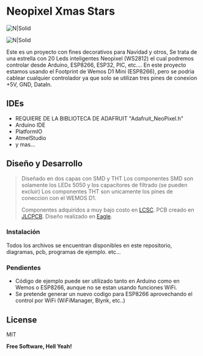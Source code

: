 # Neopixel Xmas Stars

![N|Solid](https://raw.githubusercontent.com/electgpl/PowerMeter/master/20180807_204942.jpg)

![N|Solid](https://raw.githubusercontent.com/electgpl/PowerMeter/master/descarg%C3%B1a.png)

Este es un proyecto con fines decorativos para Navidad y otros, Se trata de una estrella con 20 Leds inteligentes Neopixel (WS2812) el cual podremos controlar desde Arduino, ESP8266, ESP32, PIC, etc....
En este proyecto estamos usando el Footprint de Wemos D1 Mini (ESP8266), pero se podria cablear cualquier controlador ya que solo se utilizan tres pines de conexion +5V, GND, DataIn.

## IDEs
  - REQUIERE DE LA BIBLIOTECA DE ADAFRUIT "Adafruit_NeoPixel.h"
  - Arduino IDE
  - PlatformIO
  - AtmelStudio
  - y mas...
  
## Diseño y Desarrollo

> Diseñado en dos capas con SMD y THT
> Los componentes SMD son solamente los LEDs 5050 y los capacitores de filtrado (se pueden excluir)
> Los componentes THT son unicamente los pines de coneccion con el WEMOS D1.
>          
> Componentes adquiridos a muy bajo costo en [LCSC].
> PCB creado en [JLCPCB].
> Diseño realizado en [Eagle].

### Instalación

Todos los archivos se encuentran disponibles en este repositorio, diagramas, pcb, programas de ejemplo. etc...

### Pendientes

 - Código de ejemplo puede ser utilizado tanto en Arduino como en Wemos o ESP8266, aunque no se estan usando funciones WiFi.
 - Se pretende generar un nuevo codigo para ESP8266 aprovechando el control por WiFi (WiFiManager, Blynk, etc..)

License
----

MIT


**Free Software, Hell Yeah!**

[LCSC]: <https://lcsc.com/?from_code=PL20191029WJJJ>
[JLCPCB]: <https://jlcpcb.com/>
[Eagle]: <https://www.autodesk.com/products/eagle/overview>
